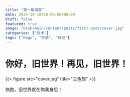 ```yaml
---
title: "第一篇博客"
date: 2025-10-18T10:00:00+08:00
draft: false
featured: true  
image: "blob/main/content/posts/first-post/cover.jpg" 
categories: ["技术"]
tags: ["Hugo", "杂感", "日记"]
---
```

# 你好，旧世界！再见，旧世界！
{{< figure src="cover.jpg" title="三色旗" >}}



快跑，旧世界就在你我身后！

<!--more-->


